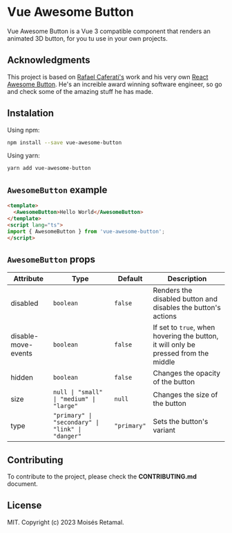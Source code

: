 # Vue Awesome Button

Vue Awesome Button is a Vue 3 compatible component that renders an animated 3D button, for you tu use in your own projects.

## Acknowledgments

This project is based on [Rafael Caferati's](https://github.com/rcaferati) work and his very own [React Awesome Button](https://github.com/rcaferati/react-awesome-button). He's an increible award winning software engineer, so go and check some of the amazing stuff he has made.

## Instalation

Using npm:
```bash
npm install --save vue-awesome-button
```

Using yarn:
```bash
yarn add vue-awesome-button
```

## `AwesomeButton` example
```html
<template>
  <AwesomeButton>Hello World</AwesomeButton>
</template>
<script lang="ts">
import { AwesomeButton } from 'vue-awesome-button';
</script>   
```
## `AwesomeButton` props

| Attribute           | Type                                                      | Default     | Description                                                                         |
|---------------------|-----------------------------------------------------------|-------------|-------------------------------------------------------------------------------------|
| disabled            | `boolean`                                                 | `false`     | Renders the disabled button and disables the button's actions                       |
| disable-move-events | `boolean`                                                 | `false`     | If set to `true`, when hovering the button, it will only be pressed from the middle |
| hidden              | `boolean`                                                 | `false`     | Changes the opacity of the button                                                   |
| size                | `null \| "small" \| "medium" \| "large"`                  | `null`      | Changes the size of the button                                                      |
| type                | `"primary" \| "secondary" \| "link" \| "danger"` | `"primary"` | Sets the button's variant                                                           |

## Contributing

To contribute to the project, please check the **CONTRIBUTING.md** document.

## License

MIT. Copyright (c) 2023 Moisés Retamal.

